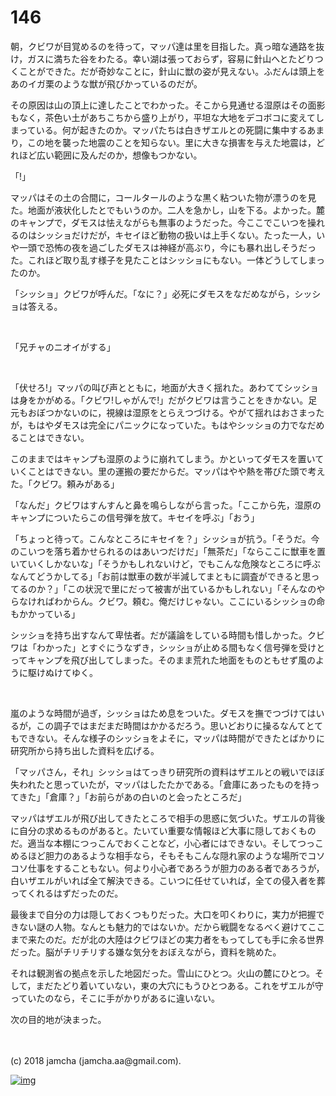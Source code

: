 # 146

朝，クビワが目覚めるのを待って，マッパ達は里を目指した。真っ暗な通路を抜け，ガスに満ちた谷をわたる。幸い湖は張っておらず，容易に針山へとたどりつくことができた。だが奇妙なことに，針山に獣の姿が見えない。ふだんは頭上をあのイガ栗のような獣が飛びかっているのだが。  

その原因は山の頂上に達したことでわかった。そこから見通せる湿原はその面影もなく，茶色い土があちこちから盛り上がり，平坦な大地をデコボコに変えてしまっている。何が起きたのか。マッパたちは白きザエルとの死闘に集中するあまり，この地を襲った地震のことを知らない。里に大きな損害を与えた地震は，どれほど広い範囲に及んだのか，想像もつかない。  

「!」  

マッパはその土の合間に，コールタールのような黒く粘ついた物が漂うのを見た。地面が液状化したとでもいうのか。二人を急かし，山を下る。よかった。麓のキャンプで，ダモスは怯えながらも無事のようだった。今ここでこいつを操れるのはシッショだけだが，キセイほど動物の扱いは上手くない。たった一人，いや一頭で恐怖の夜を過ごしたダモスは神経が高ぶり，今にも暴れ出しそうだった。これほど取り乱す様子を見たことはシッショにもない。一体どうしてしまったのか。  

「シッショ」クビワが呼んだ。「なに？」必死にダモスをなだめながら，シッショは答える。  

<br>  

「兄チャのニオイがする」  

<br>  

「伏せろ!」マッパの叫び声とともに，地面が大きく揺れた。あわててシッショは身をかがめる。「クビワ!しゃがんで!」だがクビワは言うことをきかない。足元もおぼつかないのに，視線は湿原をとらえつづける。やがて揺れはおさまったが，もはやダモスは完全にパニックになっていた。もはやシッショの力でなだめることはできない。  

このままではキャンプも湿原のように崩れてしまう。かといってダモスを置いていくことはできない。里の運搬の要だからだ。マッパはやや熱を帯びた頭で考えた。「クビワ。頼みがある」  

「なんだ」クビワはすんすんと鼻を鳴らしながら言った。「ここから先，湿原のキャンプについたらこの信号弾を放て。キセイを呼ぶ」「おう」  

「ちょっと待って。こんなところにキセイを？」シッショが抗う。「そうだ。今のこいつを落ち着かせられるのはあいつだけだ」「無茶だ」「ならここに獣車を置いていくしかないな」「そうかもしれないけど，でもこんな危険なところに呼ぶなんてどうかしてる」「お前は獣車の数が半減してまともに調査ができると思ってるのか？」「この状況で里にだって被害が出ているかもしれない」「そんなのやらなければわからん。クビワ。頼む。俺だけじゃない。ここにいるシッショの命もかかっている」  

シッショを持ち出すなんて卑怯者。だが議論をしている時間も惜しかった。クビワは「わかった」とすぐにうなずき，シッショが止める間もなく信号弾を受けとってキャンプを飛び出してしまった。そのまま荒れた地面をものともせず風のように駆けぬけてゆく。  

<br>  

嵐のような時間が過ぎ，シッショはため息をついた。ダモスを撫でつづけてはいるが，この調子ではまだまだ時間はかかるだろう。思いどおりに操るなんてとてもできない。そんな様子のシッショをよそに，マッパは時間ができたとばかりに研究所から持ち出した資料を広げる。  

「マッパさん，それ」シッショはてっきり研究所の資料はザエルとの戦いでほぼ失われたと思っていたが，マッパはしたたかである。「倉庫にあったものを持ってきた」「倉庫？」「お前らがあの白いのと会ったところだ」  

マッパはザエルが飛び出してきたところで相手の思惑に気づいた。ザエルの背後に自分の求めるものがあると。たいてい重要な情報ほど大事に隠しておくものだ。適当な本棚につっこんでおくことなど，小心者にはできない。そしてつっこめるほど胆力のあるような相手なら，そもそもこんな隠れ家のような場所でコソコソ仕事をすることもない。何より小心者であろうが胆力のある者であろうが，白いザエルがいれば全て解決できる。こいつに任せていれば，全ての侵入者を葬ってくれるはずだったのだ。  

最後まで自分の力は隠しておくつもりだった。大口を叩くわりに，実力が把握できない謎の人物。なんとも魅力的ではないか。だから戦闘をなるべく避けてここまで来たのだ。だが北の大陸はクビワほどの実力者をもってしても手に余る世界だった。脳がチリチリする嫌な気分をおぼえながら，資料を眺めた。  

それは観測省の拠点を示した地図だった。雪山にひとつ。火山の麓にひとつ。そして，まだたどり着いていない，東の大穴にもうひとつある。これをザエルが守っていたのなら，そこに手がかりがあるに違いない。  

次の目的地が決まった。  

<br>  
<br>  
(c) 2018 jamcha (jamcha.aa@gmail.com).  

[![img](http://i.creativecommons.org/l/by-nc-sa/4.0/88x31.png)](http://creativecommons.org/licenses/by-nc-sa/4.0/deed)